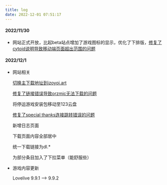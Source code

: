 ```yaml
---
title: log
date: 2022-12-01 07:51:17
---
```


#### 2022/11/30

* 网站正式开放，比起beta站点增加了游戏图标的显示，优化了下排版，[修复了cytoid说明导致移动端页面超出范围的问题](https://github.com/Samuioto/izoyoi/commit/9fb6c5a4a502e982f5cb82dbdaeae80546b2367b)

#### 2022/12/1

* 网站相关
  
  [切换主下载地址到izoyoi.art](https://github.com/Samuioto/izoyoi/commit/4bfbf1bff6cbe3b80a3c33105ca7878413e9be47)
  
  [修复了链接错误导致orzmic无法下载的问题](https://github.com/Samuioto/izoyoi/commit/6c4ad5aba61c66ea444ca779f4953283486b87c0)
  
  将停运游戏安装包移动至123云盘
  
  [修复了special thanks连接跳转错误的问题](https://github.com/Samuioto/izoyoi/commit/9ad2f406329e2ae0b9bcbcf5e7192820ae5b71dc)
  
  新增日志页面
  
  下载页面内容全部居中
  
  统一下载链接为dl.*
  
  为部分条目加入了下拉菜单（能舒服些）

* 游戏内容更新
  
  Lovelive 9.9.1 --> 9.9.2
